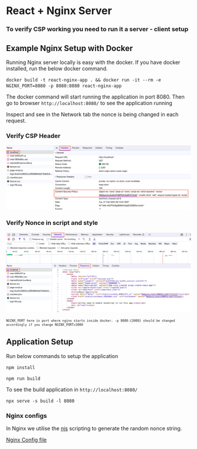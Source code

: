 # React + Nginx Server

### To verify CSP working you need to run it a server - client setup

## Example Nginx Setup with Docker

Running Nginx server locally is easy with the docker. If you have docker installed, run the below docker command.

```shell
docker build -t react-nginx-app . && docker run -it --rm -e NGINX_PORT=8080 -p 8080:8080 react-nginx-app
```

The docker command will start running the application in port 8080. Then go to browser `http://localhost:8080/` to see the application running

Inspect and see in the Network tab the nonce is being changed in each request.

### Verify CSP Header

![](../images/image-1.png)

### Verify Nonce in script and style

![](../images/image-2.png)

<span style="font-size:10px;">

```
NGINX_PORT here is port where nginx starts inside docker. -p 8080:{3000} should be changed accordingly if you change NGINX_PORT=3000
```

</span>

## Application Setup

Run below commands to setup the application

```shell
npm install
```

```shell
npm run build
```

To see the build application in `http://localhost:8080/`

```
npx serve -s build -l 8080
```

### Nginx configs

In Nginx we utilise the [njs](https://github.com/velusgautam/react-app-with-csp-nonce/blob/main/nginx-server/nginx/njs/main.mjs) scripting to generate the random nonce string.

[Nginx Config file](https://github.com/velusgautam/react-app-with-csp-nonce/blob/main/nginx-server/nginx/nginx.conf)
